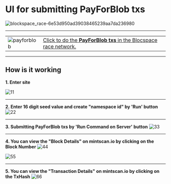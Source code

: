 # UI for submitting PayForBlob txs 

![blockspace_race-6e53d950ad39038465239aa7da236980](https://github.com/bugrazen/payforblob/assets/95212909/8583709a-6983-4159-8988-0bb8d255383e)

---

|  | |
|-----------|-------------|
| ![payforblob](https://github.com/bugrazen/payforblob/assets/95212909/3d2799b7-a274-409b-b686-9cc169b4243d) |[Click to do the **PayForBlob txs** in the Blocspace race network.](http://www.payforblob.online:8088) |

---

## How is it working

<b>1. Enter site</b>

![11](https://github.com/bugrazen/payforblob/assets/95212909/ca9e4bfc-259c-47d6-a7e1-7347c09f27b1)


---

<b>2. Enter 16 digit seed value and create "namespace id" by 'Run' button</b>
![22](https://github.com/bugrazen/payforblob/assets/95212909/1f03c386-34b8-41f7-9e51-c19945b0d4b2)


---

<b>3. Submitting PayForBlob txs by 'Run Command on Server' button</b>
![33](https://github.com/bugrazen/payforblob/assets/95212909/c4959c63-716b-41a6-8a78-1e7c023b4991)


---

<b>4. You can view the "Block Details" on mintscan.io by clicking on the **Block Number**</b>
![44](https://github.com/bugrazen/payforblob/assets/95212909/bf34cd0b-92f2-4fa8-b310-ff39a192f5e0)


![55](https://github.com/bugrazen/payforblob/assets/95212909/5b8f298d-f797-44c3-9ac7-ce44ae757540)


---

<b>5. You can view the "Transaction Details" on mintscan.io by clicking on the TxHash</b>
![66](https://github.com/bugrazen/payforblob/assets/95212909/0442dd10-025a-48a0-a047-29c7f6ce49a1)

